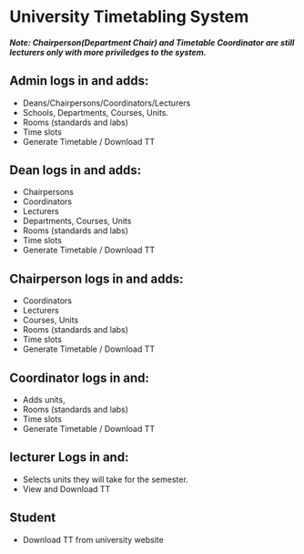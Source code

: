 # University Timetabling System

##### Note: Chairperson(Department Chair) and Timetable Coordinator are still lecturers only with more priviledges to the system.

## Admin logs in and adds:

- Deans/Chairpersons/Coordinators/Lecturers
- Schools, Departments, Courses, Units.
- Rooms (standards and labs)
- Time slots
- Generate Timetable / Download TT

## Dean logs in and adds:

- Chairpersons
- Coordinators
- Lecturers
- Departments, Courses, Units
- Rooms (standards and labs)
- Time slots
- Generate Timetable / Download TT

## Chairperson logs in and adds:

- Coordinators
- Lecturers
- Courses, Units
- Rooms (standards and labs)
- Time slots
- Generate Timetable / Download TT

## Coordinator logs in and:

- Adds units,
- Rooms (standards and labs)
- Time slots
- Generate Timetable / Download TT

## lecturer Logs in and:

- Selects units they will take for the semester.
- View and Download TT

## Student

- Download TT from university website
